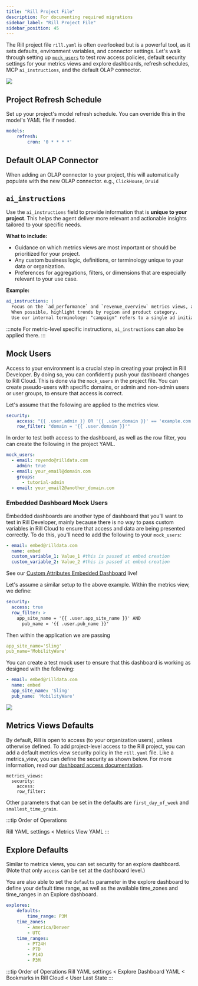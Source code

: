 ```yaml
---
title: "Rill Project File"
description: For documenting required migrations
sidebar_label: "Rill Project File"
sidebar_position: 45
---
```



The Rill project file `rill.yaml` is often overlooked but is a powerful tool, as it sets defaults, environment variables, and connector settings. Let's walk through setting up [`mock_users`](/build/metrics-view/security#testing-policies-in-rill-developer) to test row access policies, default security settings for your metrics views and explore dashboards, refresh schedules, MCP `ai_instructions`, and the default OLAP connector.

<img src = '/img/tutorials/admin/project.png' class='rounded-gif' />
<br />

## Project Refresh Schedule
Set up your project's model refresh schedule. You can override this in the model's YAML file if needed.
```yaml
models:
    refresh:
        cron: '0 * * * *'
```

## Default OLAP Connector
When adding an OLAP connector to your project, this will automatically populate with the new OLAP connector. e.g., `ClickHouse`, `Druid`

## `ai_instructions`
Use the `ai_instructions` field to provide information that is **unique to your project**. This helps the agent deliver more relevant and actionable insights tailored to your specific needs.

**What to include:**
- Guidance on which metrics views are most important or should be prioritized for your project.
- Any custom business logic, definitions, or terminology unique to your data or organization.
- Preferences for aggregations, filters, or dimensions that are especially relevant to your use case.

**Example:**
```yaml
ai_instructions: |
  Focus on the `ad_performance` and `revenue_overview` metrics views, as these are most critical for our business users.
  When possible, highlight trends by region and product category.
  Use our internal terminology: "campaign" refers to a single ad initiative, and "placement" refers to a specific ad slot.
```

:::note 
For metric-level specific instructions, `ai_instructions` can also be applied there. 
:::

## Mock Users 
Access to your environment is a crucial step in creating your project in Rill Developer. By doing so, you can confidently push your dashboard changes to Rill Cloud. This is done via the `mock_users` in the project file. You can create pseudo-users with specific domains, or admin and non-admin users or user groups, to ensure that access is correct. 

Let's assume that the following are applied to the metrics view.

```yaml
security:
    access: "{{ .user.admin }} OR '{{ .user.domain }}' == 'example.com'"
    row_filter: "domain = '{{ .user.domain }}'"
```

In order to test both access to the dashboard, as well as the row filter, you can create the following in the project YAML.

```yaml
mock_users:
  - email: royendo@rilldata.com
    admin: true
  - email: your_email@domain.com
    groups:
      - tutorial-admin
  - email: your_email2@another_domain.com
```

### Embedded Dashboard Mock Users
Embedded dashboards are another type of dashboard that you'll want to test in Rill Developer, mainly because there is no way to pass custom variables in Rill Cloud to ensure that access and data are being presented correctly. To do this, you'll need to add the following to your `mock_users`:
```yaml
- email: embed@rilldata.com
  name: embed
  custom_variable_1: Value_1 #this is passed at embed creation
  custom_variable_2: Value_2 #this is passed at embed creation
```
See our [Custom Attributes Embedded Dashboard](https://rill-embedding-example.netlify.app/rowaccesspolicy/custom) live!

Let's assume a similar setup to the above example. Within the metrics view, we define:

```yaml
security:
  access: true
  row_filter: >
    app_site_name = '{{ .user.app_site_name }}' AND
      pub_name = '{{ .user.pub_name }}'
```

Then within the application we are passing

```yaml
app_site_name='Sling'
pub_name='MobilityWare'
```

You can create a test mock user to ensure that this dashboard is working as designed with the following:

```yaml
- email: embed@rilldata.com
  name: embed
  app_site_name: 'Sling' 
  pub_name: 'MobilityWare'
```
<img src = '/img/tutorials/admin/custom-attribute-mock-user.png' class='rounded-gif' />
<br />



## Metrics Views Defaults
By default, Rill is open to access (to your organization users), unless otherwise defined. To add project-level access to the Rill project, you can add a default metrics view security policy in the `rill.yaml` file. Like a metrics_view, you can define the security as shown below. For more information, read our [dashboard access documentation](/build/metrics-view/security#examples).

```
metrics_views:
  security:
    access:
    row_filter:
```

Other parameters that can be set in the defaults are `first_day_of_week` and `smallest_time_grain`.

:::tip Order of Operations 

Rill YAML settings < Metrics View YAML
:::

## Explore Defaults
Similar to metrics views, you can set security for an explore dashboard. (Note that only `access` can be set at the dashboard level.)

You are also able to set the `defaults` parameter in the explore dashboard to define your default time range, as well as the available time_zones and time_ranges in an Explore dashboard.
```yaml
explores:
    defaults:
        time_range: P3M
    time_zones:
        - America/Denver
        - UTC
    time_ranges:
        - PT24H
        - P7D
        - P14D
        - P3M
```


:::tip Order of Operations 
Rill YAML settings < Explore Dashboard YAML < Bookmarks in Rill Cloud < User Last State
:::



